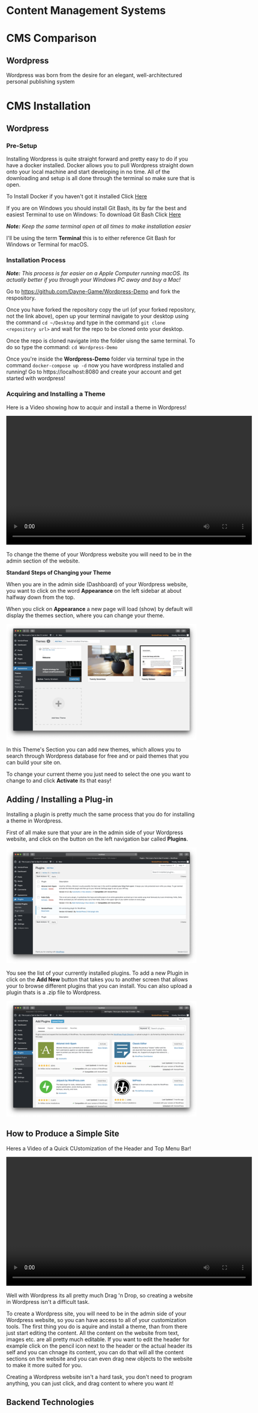 # Content Management Systems

# CMS Comparison

## Wordpress

Wordpress was born from the desire for an elegant, well-architectured personal publishing system

# CMS Installation

## Wordpress

### Pre-Setup

Installing Wordpress is quite straight forward and pretty easy to do if you have a docker installed. Docker allows you to pull Wordpress straight down onto your local machine and start developing in no time. All of the downloading and setup is all done through the terminal so make sure that is open.

To Install Docker if you haven't got it installed Click <a href="https://docs.docker.com/docker-for-windows/install/">Here</a>

If you are on Windows you should install Git Bash, its by far the best and easiest Terminal to use on Windows: To download Git Bash Click <a href="https://git-scm.com/downloads">Here</a>

**_Note:_** _Keep the same terminal open at all times to make installation easier_

I'll be using the term **Terminal** this is to either reference Git Bash for Windows or Terminal for macOS.

### Installation Process

**_Note:_** _This process is far easier on a Apple Computer running macOS. Its actually better if you through your Windows PC away and buy a Mac!_

Go to https://github.com/Dayne-Game/Wordpress-Demo and fork the respository.

Once you have forked the repository copy the url (of your forked repository, not the link above), open up your terminal navigate to your desktop using the command `cd ~/Desktop` and type in the command `git clone <repository url>` and wait for the repo to be cloned onto your desktop.

Once the repo is cloned navigate into the folder uisng the same terminal. To do so type the command: `cd Wordpress-Demo`

Once you're inside the **Wordpress-Demo** folder via terminal type in the command `docker-compose up -d` now you have wordpress installed and running! Go to https://localhost:8080 and create your account and get started with wordpress!

### Acquiring and Installing a Theme

Here is a Video showing how to acquir and install a theme in Wordpress!

<video width="650" height="340" controls>
  <source src="Theme.mp4" type="video/mp4">
</video>

To change the theme of your Wordpress website you will need to be in the admin section of the website.

**Standard Steps of Changing your Theme**

When you are in the admin side (Dashboard) of your Wordpress website, you want to click on the word **Appearance** on the left sidebar at about halfway down from the top.

When you click on **Appearance** a new page will load (show) by default will display the themes section, where you can change your theme.

<img src="Theme-Example.png" alt="Themes Section Example">

In this Theme's Section you can add new themes, which allows you to search through Wordpress database for free and or paid themes that you can build your site on.

To change your current theme you just need to select the one you want to change to and click **Activate** its that easy!

## Adding / Installing a Plug-in

Installing a plugin is pretty much the same process that you do for installing a theme in Wordpress.

First of all make sure that your are in the admin side of your Wordpress website, and click on the button on the left navigation bar called **Plugins**.

<img src="Plugin-Image.png" alt="Plugin Image 1">

You see the list of your currently installed plugins. To add a new Plugin in click on the **Add New** button that takes you to another screen that allows your to browse different plugins that you can install. You can also upload a plugin thats is a .zip file to Wordpress.

<img src="Plugin-2.png" alt="Plugin Image 2">

## How to Produce a Simple Site

Heres a Video of a Quick CUstomization of the Header and Top Menu Bar!

<video width="650" height="340" controls>
  <source src="Quick-Customize.mov" type="video/mov">
</video>

Well with Wordpress its all pretty much Drag 'n Drop, so creating a website in Wordpress isn't a difficult task.

To create a Wordpress site, you will need to be in the admin side of your Wordpress website, so you can have access to all of your customization tools. The first thing you do is aquire and install a theme, than from there just start editing the content. All the content on the website from text, images etc. are all pretty much editable. If you want to edit the header for example click on the pencil icon next to the header or the actual header its self and you can chnage its content, you can do that will all the content sections on the website and you can even drag new objects to the website to make it more suited for you.

Creating a Wordpress website isn't a hard task, you don't need to program anything, you can just click, and drag content to where you want it!

## Backend Technologies
